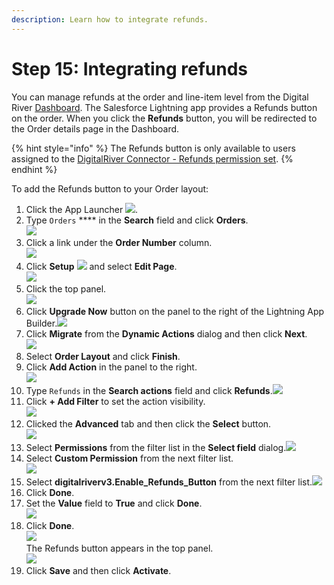 ```yaml
---
description: Learn how to integrate refunds.
---
```


# Step 15: Integrating refunds

You can manage refunds at the order and line-item level from the Digital River [Dashboard](https://dashboard.digitalriver.com). The Salesforce Lightning app provides a Refunds button on the order. When you click the **Refunds** button, you will be redirected to the Order details page in the Dashboard.

{% hint style="info" %}
The Refunds button is only available to users assigned to the [DigitalRiver Connector - Refunds permission set](step-13-manage-permission-sets.md).
{% endhint %}

To add the Refunds button to your Order layout:

1. Click the App Launcher ![](<../.gitbook/assets/App launcher.png>).
2. Type `Orders` **** in the **Search** field and click **Orders**.\
   ![](../.gitbook/assets/Orders.png)
3. Click a link under the **Order Number** column.\
   ![](<../.gitbook/assets/Orders Recently Viewed.png>)
4. Click **Setup** ![](<../.gitbook/assets/Setup (1).png>) and select **Edit Page**.\
   ![](<../.gitbook/assets/Setup Edit Page.png>)
5. Click the top panel.\
   ![](<../.gitbook/assets/Top panel - No Refund button.png>)
6. Click **Upgrade Now** button on the panel to the right of the Lightning App Builder.![](<../.gitbook/assets/Upgrade Now.png>)
7. Click **Migrate** from the **Dynamic Actions** dialog and then click **Next**.\
   ![](../.gitbook/assets/Migrate.png)
8. Select **Order Layout** and click **Finish**.
9. Click **Add Action** in the panel to the right.\
   ![](<../.gitbook/assets/Add Action.png>)
10. Type `Refunds` in the **Search actions** field and click **Refunds**.![](<../.gitbook/assets/Acions - Refunds.png>)
11. Click **+ Add Filter** to set the action visibility.\
    ![](<../.gitbook/assets/Add Filter.png>)
12. Clicked the **Advanced** tab and then click the **Select** button.\
    ![](<../.gitbook/assets/Add Filter - Select.png>)
13. Select **Permissions** from the filter list in the **Select field** dialog.![](<../.gitbook/assets/Select field.png>)
14. Select **Custom Permission** from the next filter list.\
    ![](<../.gitbook/assets/Select field - Custom Permission.png>)
15. Select **digitalriverv3.Enable\_Refunds\_Button** from the next filter list.![](<../.gitbook/assets/Select field - Enable Refunds Button.png>)
16. Click **Done**.
17. Set the **Value** field to **True** and click **Done**. \
    ![](<../.gitbook/assets/Set value to True.png>)
18. Click **Done**.\
    ![](<../.gitbook/assets/Click Done.png>)\
    The Refunds button appears in the top panel.\
    ![](<../.gitbook/assets/Top panel.png>)
19. Click **Save** and then click **Activate**.
